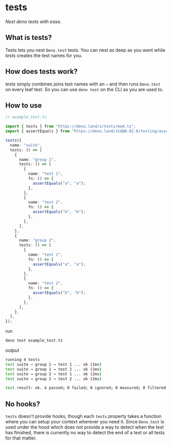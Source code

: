 # tests

_Nest deno tests with ease._

## What is tests?

Tests lets you nest `Deno.test` tests. You can nest as deep as you want while
_tests_ creates the test names for you.

## How does tests work?

_tests_ simply combines joins test names with an `→` and then runs `Deno.test`
on every leaf test. So you can use `deno test` on the CLI as you are used to.

## How to use

```ts
// example_test.ts

import { tests } from "https://deno.land/x/tests/mod.ts";
import { assertEquals } from "https://deno.land/std@0.92.0/testing/asserts.ts";

tests({
  name: "suite",
  tests: () => [
    {
      name: "group 1",
      tests: () => [
        {
          name: "test 1",
          fn: () => {
            assertEquals("a", "a");
          },
        },
        {
          name: "test 2",
          fn: () => {
            assertEquals("b", "b");
          },
        },
      ],
    },
    {
      name: "group 2",
      tests: () => [
        {
          name: "test 1",
          fn: () => {
            assertEquals("a", "a");
          },
        },
        {
          name: "test 2",
          fn: () => {
            assertEquals("b", "b");
          },
        },
      ],
    },
  ],
});
```

_run_

```sh
deno test example_test.ts
```

_output_

```sh
running 4 tests
test suite → group 1 → test 1 ... ok (1ms)
test suite → group 1 → test 2 ... ok (1ms)
test suite → group 2 → test 1 ... ok (2ms)
test suite → group 2 → test 2 ... ok (2ms)

test result: ok. 4 passed; 0 failed; 0 ignored; 0 measured; 0 filtered out (7ms)
```

## No hooks?

`tests` doesn't provide hooks, though each `tests` property takes a function where you can setup your context wherever you need it. Since `Deno.test` is used under the hood which does not provide a way to detect when the test has finished, there is currently no way to detect the end of a test or all tests for that matter.